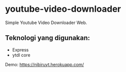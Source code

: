 # youtube-video-downloader
Simple Youtube Video Downloader Web.

## Teknologi yang digunakan:
- Express
- ytdl core

Demo: https://nibiruyt.herokuapp.com/
